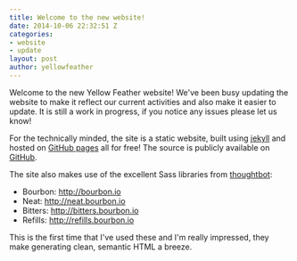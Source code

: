 ```yaml
---
title: Welcome to the new website!
date: 2014-10-06 22:32:51 Z
categories:
- website
- update
layout: post
author: yellowfeather
---
```


Welcome to the new Yellow Feather website! We've been busy updating the website to make it reflect our current activities and also make it easier to update. It is still a work in progress, if you notice any issues please let us know!

For the technically minded, the site is a static website, built using [jekyll](http://jekyllrb.com) and hosted on [GitHub pages](https://pages.github.com) all for free! The source is publicly available on [GitHub](https://github.com/yellowfeather/yellowfeather.github.com).

The site also makes use of the excellent Sass libraries from [thoughtbot](http://thoughtbot.com):

- Bourbon: http://bourbon.io
- Neat: http://neat.bourbon.io
- Bitters: http://bitters.bourbon.io
- Refills: http://refills.bourbon.io

This is the first time that I've used these and I'm really impressed, they make generating clean, semantic HTML a breeze.
